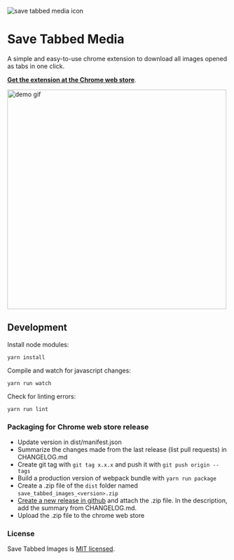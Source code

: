 ![save tabbed media icon](/dist/img/icon128.png)

# Save Tabbed Media

A simple and easy-to-use chrome extension to download all images opened as tabs in one click.

[**Get the extension at the Chrome web store**](https://chrome.google.com/webstore/detail/save-tabbed-images/hhcoikfhkkadkgklepjkfgafmjoggefh).

<img src="/assets/screenshots/demo.gif" alt="demo gif" width="500px" />

## Development

Install node modules:

```
yarn install
```

Compile and watch for javascript changes:

```
yarn run watch
```

Check for linting errors:

```
yarn run lint
```

### Packaging for Chrome web store release

* Update version in dist/manifest.json
* Summarize the changes made from the last release (list pull requests) in CHANGELOG.md
* Create git tag with `git tag x.x.x` and push it with `git push origin --tags`
* Build a production version of webpack bundle with `yarn run package`
* Create a .zip file of the `dist` folder named `save_tabbed_images_<version>.zip`
* [Create a new release in github](https://github.com/iqnivek/save_tabbed_images/releases) and attach the .zip file. In the description, add the summary from CHANGELOG.md.
* Upload the .zip file to the chrome web store

### License

Save Tabbed Images is [MIT licensed](https://opensource.org/licenses/MIT).
